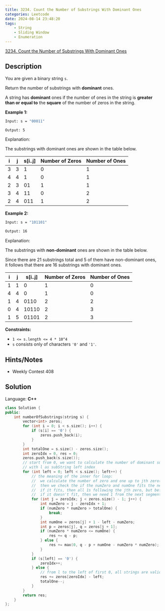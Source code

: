```yaml
---
title: 3234. Count the Number of Substrings With Dominant Ones
categories: Leetcode
date: 2024-08-14 23:48:20
tags:
    - String
    - Sliding Window
    - Enumeration
---
```


[3234. Count the Number of Substrings With Dominant Ones](https://leetcode.com/problems/count-the-number-of-substrings-with-dominant-ones/description/)

## Description

You are given a binary string `s`.

Return the number of substrings with **dominant**  ones.

A string has **dominant**  ones if the number of ones in the string is **greater than or equal to**  the **square**  of the number of zeros in the string.

**Example 1:**

```bash
Input: s = "00011"

Output: 5
```

Explanation:

The substrings with dominant ones are shown in the table below.

<table><thead><tr><th>i</th><th>j</th><th>s[i..j]</th><th>Number of Zeros</th><th>Number of Ones</th></tr></thead><tbody><tr><td>3</td><td>3</td><td>1</td><td>0</td><td>1</td></tr><tr><td>4</td><td>4</td><td>1</td><td>0</td><td>1</td></tr><tr><td>2</td><td>3</td><td>01</td><td>1</td><td>1</td></tr><tr><td>3</td><td>4</td><td>11</td><td>0</td><td>2</td></tr><tr><td>2</td><td>4</td><td>011</td><td>1</td><td>2</td></tr></tbody></table>

**Example 2:**

```bash
Input: s = "101101"

Output: 16
```

Explanation:

The substrings with **non-dominant**  ones are shown in the table below.

Since there are 21 substrings total and 5 of them have non-dominant ones, it follows that there are 16 substrings with dominant ones.

<table><thead><tr><th>i</th><th>j</th><th>s[i..j]</th><th>Number of Zeros</th><th>Number of Ones</th></tr></thead><tbody><tr><td>1</td><td>1</td><td>0</td><td>1</td><td>0</td></tr><tr><td>4</td><td>4</td><td>0</td><td>1</td><td>0</td></tr><tr><td>1</td><td>4</td><td>0110</td><td>2</td><td>2</td></tr><tr><td>0</td><td>4</td><td>10110</td><td>2</td><td>3</td></tr><tr><td>1</td><td>5</td><td>01101</td><td>2</td><td>3</td></tr></tbody></table>

**Constraints:**

- `1 <= s.length <= 4 * 10^4`
- `s` consists only of characters `'0'` and `'1'`.

## Hints/Notes

- Weekly Contest 408

## Solution

Language: **C++**

```C++
class Solution {
public:
    int numberOfSubstrings(string s) {
        vector<int> zeros;
        for (int i = 0; i < s.size(); i++) {
            if (s[i] == '0') {
                zeros.push_back(i);
            }
        }
        int totalOne = s.size() - zeros.size();
        int zeroIdx = 0, res = 0;
        zeros.push_back(s.size());
        // start from 0, we want to calculate the number of dominant substring
        // with l as subString left index
        for (int left = 0; left < s.size(); left++) {
            // the meaning of the inner for loop:
            //  we calculate the number of zero and one up to jth zero(included)
            //  then we check the if the numZero and numOne fits the need
            //  if it fits, then all 1s following the jth zero, but before the (j+1)th zero works
            //  if it doesn't fit, then we need 1 from the next segment
            for (int j = zeroIdx; j < zeros.size() - 1; j++) {
                int numZero = j - zeroIdx + 1;
                if (numZero * numZero > totalOne) {
                    break;
                }
                int numOne = zeros[j] + 1 - left - numZero;
                int p = zeros[j], q = zeros[j + 1];
                if (numZero * numZero <= numOne) {
                    res += q - p;
                } else {
                    res += max(0, q - p + numOne - numZero * numZero);
                }
            }
            if (s[left] == '0') {
                zeroIdx++;
            } else {
                // from l to the left of first 0, all strings are valid
                res += zeros[zeroIdx] - left;
                totalOne--;
            }
        }
        return res;
    }
};
```
